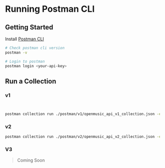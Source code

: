 # Running Postman CLI

## Getting Started

Install [Postman CLI](https://learning.postman.com/docs/postman-cli/postman-cli-installation/)

```bash
# Check postman cli version
postman -v

# Login to postman
postman login <your-api-key>
```

## Run a Collection

### v1

```bash


postman collection run ./postman/v1/openmusic_api_v1_collection.json -e ./postman/v1/openmusic_api_v1_environment.json
```

### v2

```bash
postman collection run ./postman/v2/openmusic_api_v2_collection.json -e ./postman/v2/openmusic_api_v2_environment.json
```

### V3

> Coming Soon
